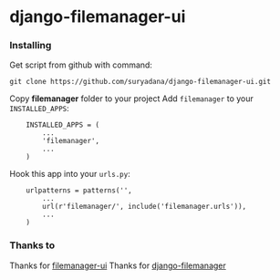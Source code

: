 # django-filemanager-ui

### Installing
Get script from github with command:
```
git clone https://github.com/suryadana/django-filemanager-ui.git
```
Copy **filemanager** folder to your project
Add `filemanager` to your `INSTALLED_APPS`:
```   
    INSTALLED_APPS = (
        ...
        'filemanager',
        ...
    )
```

Hook this app into your ``urls.py``:
```
    urlpatterns = patterns('',
        ...
        url(r'filemanager/', include('filemanager.urls')),
        ...
    )
```

### Thanks to
Thanks for [filemanager-ui](https://github.com/guillermomartinez/filemanager-ui)
Thanks for [django-filemanager](https://github.com/byteweaver/django-filemanager)